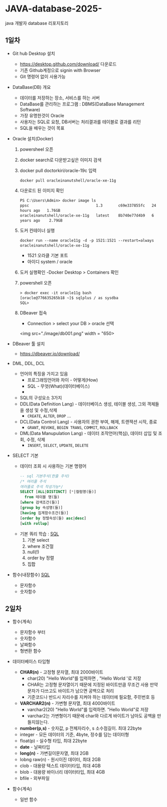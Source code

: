 # JAVA-database-2025-
java 개발자 database 리포지토리

## 1일차
- Git hub Desktop 설치
    - https://desktop.github.com/download/ 다운로드
    - 기존 Github계정으로 signin with Browser 
    - Git 명령어 없이 사용가능
- DataBase(DB) 개요
    - 데이터를 저장하는 장소, 서비스를 하는 서버
    - DataBase를 관리하는 프로그램 : DBMS(DataBase Management Software)
    - 가장 유명한것이 Oracle
    - 사용자는 SQL로 요청, DB서버는 처리결과를 테이블로 결과를 리턴
    - SQL을 배우는 것이 목표
- Oracle 설치(Docker)
    1. powersheel 오픈
    2. docker search로 다운받고싶은 이미지 검색
    3. docker pull doctorkiri/oracle-19c 입력
        ```shell
        docker pull oracleinanutshell/oracle-xe-11g
        ```
    4. 다운로드 된 이미지 확인
        ```shell
        PS C:\Users\Admin> docker image ls
        ppsc                              1.3       c69e337855fc   24 hours ago   1.76GB
        oracleinanutshell/oracle-xe-11g   latest    8b740e77d4b9   6 years ago    2.79GB
        ```
    5. 도커 컨테이너 실행
        ```shell
        docker run --name oracle11g -d -p 1521:1521 --restart=always oracleinanutshell/oracle-xe-11g
        ```
        - 1521 오라클 기본 포트
        - 아이디 system / oracle
    6. 도커 실행확인
        -Docker Desktop > Containers 확인
    7. powershell 오픈
        ```shell
        > docker exec -it oracle11g bash
        [oracle@776635265b18 ~]$ sqlplus / as sysdba
        SQL>

        ```
    8. DBeaver 접속
        - Connection > select your DB > oracle 선택

        <img src="./image/db001.png" width = "650>
- DBeaver 툴 설치
    - https://dbeaver.io/download/
- DML, DDL, DCL
    - 언어의 특징을 가지고 있음
        - 프로그래밍언어와 차이 - 어떻게(How)
        - SQL - 무엇(What)(데이터베이스)
        - 
    - SQL의 구성요소 3가지
    - DDL(Data Definition Lang) - 데이터베이스 생성, 테이블 생성, 그외 객체들을 생성 및 수정,삭제
        - `CREATE`, `ALTER`, `DROP` ...
    - DCL(Data Control Lang) - 사용자의 권한 부여, 해제, 트랜잭션 시작, 종료
        - `GRANT`, `REVOKE`, `BEGIN TRANS`, `COMMIT`, `ROLLBACK`
    - DML(Data Manupulation Lang) - 데이터 조작언어(핵심), 데이터 삽입 및 조회, 수정, 삭제
        - `INSERT`, `SELECT`, `UPDATE`, `DELETE`
- SELECT 기본
    - 데이터 조회 시 사용하는 기본 명령어
        ```sql
        -- sql 기본주석(한줄 주석)
        /* 여러줄 주석
        여러줄로 주석 작성가능*/
        SELECT [ALL|DISTINCT] [*|컬럼명(들)]
          from 테이블 명(들)
        [where 검색조건(들)]
        [group by 속성명(들)]
        [having 집계함수조건(들)]
        [order by 정렬속성(들) asc|desc]
        [with rollup]
        ```
    - 기본 쿼리 학습 : [SQL](./Day_01/sql01_select(기본).sql)
        1. 기본 select
        2. where 조건절
        3. null(!)
        4. order by 정렬 
        5. 집합

- 함수(내장함수) [SQL](./Day_01/sql02_select(기본).sql)
    - 문자함수
    - 숫자함수

## 2일차
- 함수(계속)
    - 문자함수 부터 
    - 숫자함수
    - 날짜함수
    - 형변환 함수

- 데이터베이스 타입형
    - **CHAR(n)** - 고정형 문자열, 최대 2000바이트
        - char(20) "Hello World"를 입력하면 , "Hello World       '로 저장
        - CHAR는 고정형 문자열이기 때문에 지정된 바이트만큼 무조건 사용 만약 문자가 다쓰고도 바이트가 남으면 공백으로 처리
        - 기준코드나 반드시 자리수를 지켜야 하는 데이터에 필요함, 주민번호 등
    - **VARCHAR2(n)** - 가변형 문자열, 최대 4000바이트
        - varchar2(20) "Hello World"를 입력하면. "Hello World"로 저장
        - varchar2는 가변형이기 때문에 char와 다르게 바이트가 남아도 공백을 만들지않는다.
    - **number(p,s)** - 숫자값, p 전체자리수, s 소수점길이. 최대 22byte
    - integer - 모든 데이터의 기준, 4byte, 정수를 담는 데이터형
    - float(p) - 실수형 타입, 최대 22byte
    - **date** - 날짜타입
    - **long(n)** - 가변길이문자열, 최대 2GB
    - lobng raw(n) -  원시이진 데이터, 최대 2GB
    - clob - 대용량 텍스트 데이터타입, 최대 4GB
    - blob - 대용량 바이너리 데이터타입, 최대 4GB
    - bfile - 외부파일

- 함수(계속)
    - 일반 함수